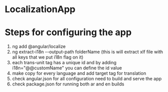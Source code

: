 # LocalizationApp

# Steps for configuring the app

1. ng add @angular/localize
2. ng extract-i18n --output-path folderName (this is will extract xlf file with all keys that we put i18n flag on it)
3. each trans-unit tag has a unique id and by adding i18n="@@customName" you can define the id value
4. make copy for every language and add target tag for translation
5. check angular.json for all configuration need to build and serve the app
6. check package.json for running both ar and en builds
